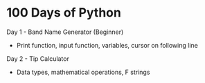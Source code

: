 # 100 Days of Python

Day 1 - Band Name Generator (Beginner)
  - Print function, input function, variables, cursor on following line
  
Day 2 - Tip Calculator
  - Data types, mathematical operations, F strings
